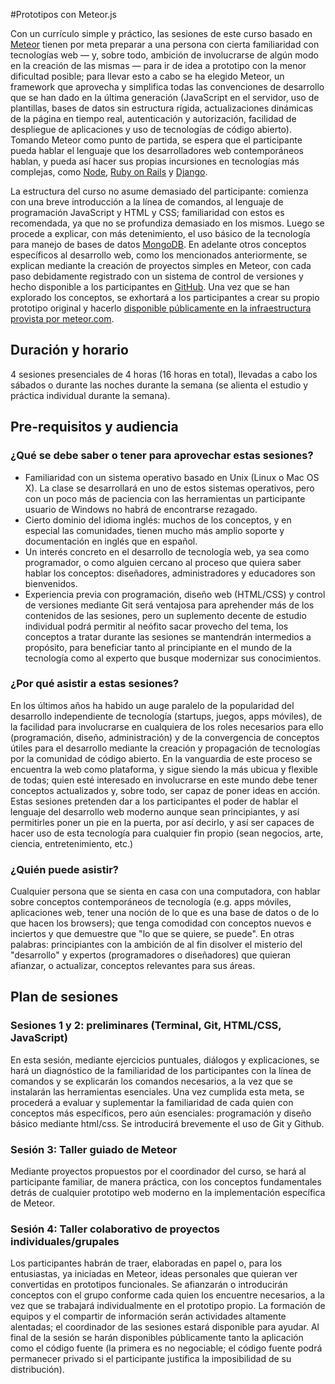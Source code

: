 #Prototipos con Meteor.js

Con un currículo simple y práctico, las sesiones de este curso basado en [Meteor](https://www.meteor.com/) tienen por meta preparar a una persona con cierta familiaridad con tecnologías web — y, sobre todo, ambición de involucrarse de algún modo en la creación de las mismas — para ir de idea a prototipo con la menor dificultad posible; para llevar esto a cabo se ha elegido Meteor, un framework que aprovecha y simplifica todas las convenciones de desarrollo que se han dado en la última generación (JavaScript en el servidor, uso de plantillas, bases de datos sin estructura rígida, actualizaciones dinámicas de la página en tiempo real, autenticación y autorización, facilidad de despliegue de aplicaciones y uso de tecnologías de código abierto). Tomando Meteor como punto de partida, se espera que el participante pueda hablar el lenguaje que los desarrolladores web contemporáneos hablan, y pueda así hacer sus propias incursiones en tecnologías más complejas, como [Node](http://nodejs.org/), [Ruby on Rails](http://rubyonrails.org/) y [Django](https://www.djangoproject.com/).

La estructura del curso no asume demasiado del participante: comienza con una breve introducción a la línea de comandos, al lenguaje de programación JavaScript y HTML y CSS; familiaridad con estos es recomendada, ya que no se profundiza demasiado en los mismos. Luego se procede a explicar, con más detenimiento, el uso básico de la tecnología para manejo de bases de datos [MongoDB](http://www.mongodb.org/). En adelante otros conceptos específicos al desarrollo web, como los mencionados anteriormente, se explican mediante la creación de proyectos simples en Meteor, con cada paso debidamente registrado con un sistema de control de versiones y hecho disponible a los participantes en [GitHub](https://github.com/). Una vez que se han explorado los conceptos, se exhortará a los participantes a crear su propio prototipo original y hacerlo [disponible públicamente en la infraestructura provista por meteor.com](http://docs.meteor.com/#deploying). 

## Duración y horario

4 sesiones presenciales de 4 horas (16 horas en total), llevadas a cabo los sábados o durante las noches durante la semana (se alienta el estudio y práctica individual durante la semana).


## Pre-requisitos y audiencia

### ¿Qué se debe saber o tener para aprovechar estas sesiones?

* Familiaridad con un sistema operativo basado en Unix (Linux o Mac OS X). La clase se desarrollará en uno de estos sistemas operativos, pero con un poco más de paciencia con las herramientas un participante usuario de Windows no habrá de encontrarse rezagado.
* Cierto dominio del idioma inglés: muchos de los conceptos, y en especial las comunidades, tienen mucho más amplio soporte y documentación en inglés que en español.
* Un interés concreto en el desarrollo de tecnología web, ya sea como programador, o como alguien cercano al proceso que quiera saber hablar los conceptos: diseñadores, administradores y educadores son bienvenidos.
* Experiencia previa con programación, diseño web (HTML/CSS) y control de versiones mediante Git será ventajosa para aprehender más de los contenidos de las sesiones, pero un suplemento decente de estudio individual podrá permitir al neófito sacar provecho del tema, los conceptos a tratar durante las sesiones se mantendrán intermedios a propósito, para beneficiar tanto al principiante en el mundo de la tecnología como al experto que busque modernizar sus conocimientos.

### ¿Por qué asistir a estas sesiones?

En los últimos años ha habido un auge paralelo de la popularidad del desarrollo independiente de tecnología (startups, juegos, apps móviles), de la facilidad para involucrarse en cualquiera de los roles necesarios para ello (programación, diseño, administración) y de la convergencia de conceptos útiles para el desarrollo mediante la creación y propagación de tecnologías por la comunidad de código abierto. En la vanguardia de este proceso se encuentra la web como plataforma, y sigue siendo la más ubicua y flexible de todas; quien esté interesado en involucrarse en este mundo debe tener conceptos actualizados y, sobre todo, ser capaz de poner ideas en acción. Estas sesiones pretenden dar a los participantes el poder de hablar el lenguaje del desarrollo web moderno aunque sean principiantes, y así permitirles poner un pie en la puerta, por así decirlo, y así ser capaces de hacer uso de esta tecnología para cualquier fin propio (sean negocios, arte, ciencia, entretenimiento, etc.)

### ¿Quién puede asistir?

Cualquier persona que se sienta en casa con una computadora, con hablar sobre conceptos contemporáneos de tecnología (e.g. apps móviles, aplicaciones web, tener una noción de lo que es una base de datos o de lo que hacen los browsers); que tenga comodidad con conceptos nuevos e inciertos y que demuestre que "lo que se quiere, se puede". En otras palabras: principiantes con la ambición de al fin disolver el misterio del "desarrollo" y expertos (programadores o diseñadores) que quieran afianzar, o actualizar, conceptos relevantes para sus áreas.


## Plan de sesiones

### Sesiones 1 y 2: preliminares (Terminal, Git, HTML/CSS, JavaScript)

En esta sesión, mediante ejercicios puntuales, diálogos y explicaciones, se hará un diagnóstico de la familiaridad de los participantes con la línea de comandos y se explicarán los comandos necesarios, a la vez que se instalarán las herramientas esenciales. Una vez cumplida esta meta, se procederá a evaluar y suplementar la familiaridad de cada quien con conceptos más específicos, pero aún esenciales: programación y diseño básico mediante html/css. Se introducirá brevemente el uso de Git y Github.

### Sesión 3: Taller guiado de Meteor

Mediante proyectos propuestos por el coordinador del curso, se hará al participante familiar, de manera práctica, con los conceptos fundamentales detrás de cualquier prototipo web moderno en la implementación específica de Meteor.

### Sesión 4: Taller colaborativo de proyectos individuales/grupales

Los participantes habrán de traer, elaboradas en papel o, para los entusiastas, ya iniciadas en Meteor, ideas personales que quieran ver convertidas en prototipos funcionales. Se afianzarán o introducirán conceptos con el grupo conforme cada quien los encuentre necesarios, a la vez que se trabajará individualmente en el prototipo propio. La formación de equipos y el compartir de información serán actividades altamente alentadas; el coordinador de las sesiones estará disponible para ayudar. Al final de la sesión se harán disponibles públicamente tanto la aplicación como el código fuente (la primera es no negociable; el código fuente podrá permanecer privado si el participante justifica la imposibilidad de su distribución).


